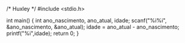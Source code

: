 /*
Huxley
*/
#include <stdio.h>

int main()
{
	int ano_nascimento, ano_atual, idade;
	scanf("%i%i", &ano_nascimento, &ano_atual);
	idade = ano_atual - ano_nascimento;
	printf("%i",idade);
	return 0;
}
